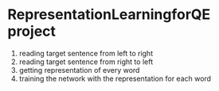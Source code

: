 # RepresentationLearningforQE project


1. reading target sentence from left to right
2. reading target sentence from right to left
3. getting representation of every word
4. training the network with the representation for each word
